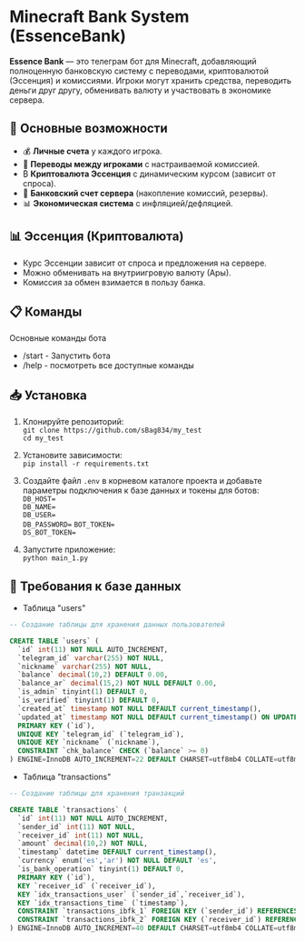 # Minecraft Bank System (EssenceBank)

**Essence Bank** — это телеграм бот для Minecraft, добавляющий полноценную банковскую систему с переводами, криптовалютой (Эссенция) и комиссиями. Игроки могут хранить средства, переводить деньги друг другу, обменивать валюту и участвовать в экономике сервера.

## 🔹 Основные возможности

- 💰 **Личные счета** у каждого игрока.
- 🔄 **Переводы между игроками** с настраиваемой комиссией.
- ₿ **Криптовалюта Эссенция** с динамическим курсом (зависит от спроса).
- 🏦 **Банковский счет сервера** (накопление комиссий, резервы).
- 📊 **Экономическая система** с инфляцией/дефляцией.


## 📊 Эссенция (Криптовалюта)

- Курс Эссенции зависит от спроса и предложения на сервере.
- Можно обменивать на внутриигровую валюту (Ары).
- Комиссия за обмен взимается в пользу банка.

## 📋 Команды

Основные команды бота

- /start - Запустить бота
- /help - посмотреть все доступные команды


##  📥 Установка

1. Клонируйте репозиторий:\
`git clone https://github.com/sBag834/my_test` \
`cd my_test`
2. Установите зависимости:\
`pip install -r requirements.txt`
3. Создайте файл `.env` в корневом каталоге проекта и добавьте параметры подключения к базе данных и токены для ботов:\
`DB_HOST=`\
`DB_NAME=`\
`DB_USER=`\
`DB_PASSWORD=`
`BOT_TOKEN=`\
`DS_BOT_TOKEN=`

4. Запустите приложение:\
`python main_1.py`

##  💾 Требования к базе данных

- Таблица "users"
```sql
-- Создание таблицы для хранения данных пользователей

CREATE TABLE `users` (
  `id` int(11) NOT NULL AUTO_INCREMENT,
  `telegram_id` varchar(255) NOT NULL,
  `nickname` varchar(255) NOT NULL,
  `balance` decimal(10,2) DEFAULT 0.00,
  `balance_ar` decimal(15,2) NOT NULL DEFAULT 0.00,
  `is_admin` tinyint(1) DEFAULT 0,
  `is_verified` tinyint(1) DEFAULT 0,
  `created_at` timestamp NOT NULL DEFAULT current_timestamp(),
  `updated_at` timestamp NOT NULL DEFAULT current_timestamp() ON UPDATE current_timestamp(),
  PRIMARY KEY (`id`),
  UNIQUE KEY `telegram_id` (`telegram_id`),
  UNIQUE KEY `nickname` (`nickname`),
  CONSTRAINT `chk_balance` CHECK (`balance` >= 0)
) ENGINE=InnoDB AUTO_INCREMENT=22 DEFAULT CHARSET=utf8mb4 COLLATE=utf8mb4_general_ci;
```


- Таблица "transactions"
```sql
-- Создание таблицы для хранения транзакций

CREATE TABLE `transactions` (
  `id` int(11) NOT NULL AUTO_INCREMENT,
  `sender_id` int(11) NOT NULL,
  `receiver_id` int(11) NOT NULL,
  `amount` decimal(10,2) NOT NULL,
  `timestamp` datetime DEFAULT current_timestamp(),
  `currency` enum('es','ar') NOT NULL DEFAULT 'es',
  `is_bank_operation` tinyint(1) DEFAULT 0,
  PRIMARY KEY (`id`),
  KEY `receiver_id` (`receiver_id`),
  KEY `idx_transactions_user` (`sender_id`,`receiver_id`),
  KEY `idx_transactions_time` (`timestamp`),
  CONSTRAINT `transactions_ibfk_1` FOREIGN KEY (`sender_id`) REFERENCES `users` (`id`) ON DELETE CASCADE,
  CONSTRAINT `transactions_ibfk_2` FOREIGN KEY (`receiver_id`) REFERENCES `users` (`id`) ON DELETE CASCADE
) ENGINE=InnoDB AUTO_INCREMENT=40 DEFAULT CHARSET=utf8mb4 COLLATE=utf8mb4_general_ci;
```

